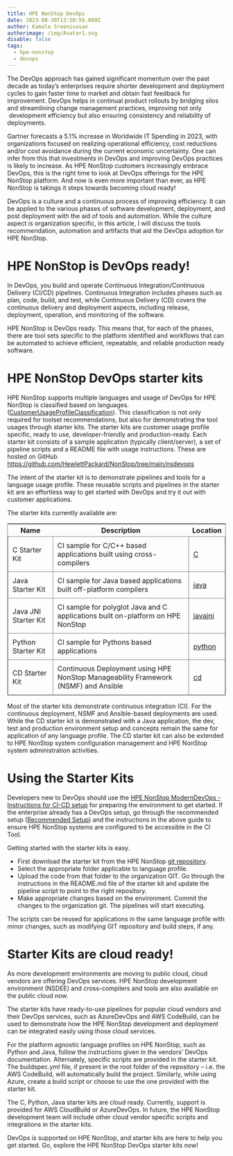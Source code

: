 ```yaml
---
title: HPE NonStop DevOps
date: 2023-08-30T13:50:59.689Z
author: Kamala Sreenivasan
authorimage: /img/Avatar1.svg
disable: false
tags:
  - hpe-nonstop
  - devops
---
```

The DevOps approach has gained significant momentum over the past decade as today’s enterprises require shorter development and deployment cycles to gain faster time to market and obtain fast feedback for improvement. DevOps helps in continual product rollouts by bridging silos and streamlining change management practices, improving not only  development efficiency but also ensuring consistency and reliability of deployments.

Gartner forecasts a 5.1% increase in Worldwide IT Spending in 2023, with organizations focused on realizing operational efficiency, cost reductions and/or cost avoidance during the current economic uncertainty. One can infer from this that investments in DevOps and improving DevOps practices is likely to increase. As HPE NonStop customers increasingly embrace DevOps, this is the right time to look at DevOps offerings for the HPE NonStop platform. And now is even more important than ever, as HPE NonStop is takings it steps towards becoming cloud ready!

DevOps is a culture and a continuous process of improving efficiency. It can be applied to the various phases of software development, deployment, and post deployment with the aid of tools and automation. While the culture aspect is organization specific, in this article, I will discuss the tools recommendation, automation and artifacts that aid the DevOps adoption for HPE NonStop.

# HPE NonStop is DevOps ready!

In DevOps, you build and operate Continuous Integration/Continuous Delivery (CI/CD) pipelines. Continuous Integration includes phases such as plan, code, build, and test, while Continuous Delivery (CD) covers the continuous delivery and deployment aspects, including release, deployment, operation, and monitoring of the software. 

HPE NonStop is DevOps ready. This means that, for each of the phases, there are tool sets specific to the platform identified and workflows that can be automated to achieve efficient, repeatable, and reliable production ready software.

# HPE NonStop DevOps starter kits

HPE NonStop supports multiple languages and usage of DevOps for HPE NonStop is classified based on languages. ([CustomerUsageProfileClassification](https://github.com/HewlettPackard/NonStop/blob/main/nsdevops/images/CustomerUsageProfileClassification.jpg)). This classification is not only required for toolset recommendations, but also for demonstrating the tool usages through starter kits. The starter kits are customer usage profile specific, ready to use, developer-friendly and production-ready. Each starter kit consists of a sample application (typically client/server), a set of pipeline scripts and a README file with usage instructions. These are hosted on GitHub <https://github.com/HewlettPackard/NonStop/tree/main/nsdevops>

The intent of the starter kit is to demonstrate pipelines and tools for a language usage profile. These reusable scripts and pipelines in the starter kit are an effortless way to get started with DevOps and try it out with customer applications.

The starter kits currently available are:

<style>
table {
    display: block;
    width: 100%;
    width: max-content;
    max-width: 100%;
    overflow: auto; 
     -webkit-box-shadow: none;
    -moz-box-shadow: none;
    box-shadow: none; 
    border:1px solid grey;
}
td {
   -webkit-box-shadow: none;
    -moz-box-shadow: none;
    box-shadow: none;
    border:1px solid grey;
    text-align: left !important; 
    padding: 10px !important;
}
thead tr:first-child td {
  -webkit-box-shadow: none;
  -moz-box-shadow: none;
  box-shadow: none;
  border:1px solid grey;
  text-align: center !important; 
  padding: 20px !important; 
  font-weight: bold !important;
}
</style>

| Name                 | Description                                                                        | Location                                                                        |
| -------------------- | ---------------------------------------------------------------------------------- | ------------------------------------------------------------------------------- |
| C Starter Kit        | CI sample for C/C++  based applications built using cross-compilers                | [C](https://github.com/HewlettPackard/NonStop/tree/main/nsdevops/c)             |
| Java Starter Kit     | CI sample for Java based applications built off-platform compilers                 | [java](https://github.com/HewlettPackard/NonStop/tree/main/nsdevops/java)       |
| Java JNI Starter Kit | CI sample for polyglot Java and C applications built on-platform on HPE NonStop    | [javajni](https://github.com/HewlettPackard/NonStop/tree/main/nsdevops/javajni) |
| Python Starter Kit   | CI sample for Pythons based applications                                           | [python](https://github.com/HewlettPackard/NonStop/tree/main/nsdevops/python)   |
| CD Starter Kit       | Continuous Deployment using HPE NonStop Manageability Framework (NSMF) and Ansible | [cd](https://github.com/HewlettPackard/NonStop/tree/main/nsdevops/cd)           |

Most of the starter kits demonstrate continuous integration (CI). For the continuous deployment, NSMF and Ansible-based deployments are used. While the CD starter kit is demonstrated with a Java application, the dev, test and production environment setup and concepts remain the same for application of any language profile. The CD starter kit can also be extended to HPE NonStop system configuration management and HPE NonStop system administration activities.

# Using the Starter Kits  

Developers new to DevOps should use the [HPE NonStop ModernDevOps - Instructions for CI-CD setup](https://github.com/HewlettPackard/NonStop/blob/main/nsdevops/HPE%20Nonstop%20Server-Modern%20DevOps-Instructions-for-CI-CD-Setup%20Documnet_v1.2.pdf) for preparing the environment to get started. If the enterprise already has a DevOps setup, go through the recommended setup ([Recommended Setup](https://github.com/HewlettPackard/NonStop/blob/main/nsdevops/images/RecommendedSetup.jpg)) and the instructions in the above guide to ensure HPE NonStop systems are configured to be accessible in the CI Tool.

Getting started with the starter kits is easy.

* First download the starter kit from the HPE NonStop [git repository](https://github.com/HewlettPackard/NonStop/tree/main/nsdevops).
* Select the appropriate folder applicable to language profile.
* Upload the code from that folder to the organization GIT. Go through the instructions in the README.md file of the starter kit and update the pipeline script to point to the right repository.
* Make appropriate changes based on the environment. Commit the changes to the organization git. The pipelines will start executing.

The scripts can be reused for applications in the same language profile with minor changes, such as modifying GIT repository and build steps, if any.

# Starter Kits are cloud ready!

As more development environments are moving to public cloud, cloud vendors are offering DevOps services. HPE NonStop development environment (NSDEE) and cross-compilers and tools are also available on the public cloud now.

The starter kits have ready-to-use pipelines for popular cloud vendors and their DevOps services, such as AzureDevOps and AWS CodeBuild, can be used to demonstrate how the HPE NonStop development and deployment can be integrated easily using those cloud services.

For the platform agnostic language profiles on HPE NonStop, such as Python and Java, follow the instructions given in the vendors’ DevOps documentation. Alternately, specific scripts are provided in the starter kit. The buildspec.yml file, if present in the root folder of the repository – i.e. the AWS CodeBuild, will automatically build the project. Similarly, while using Azure, create a build script or choose to use the one provided with the starter kit.

The C, Python, Java starter kits are cloud ready. Currently, support is provided for AWS CloudBuild or AzureDevOps. In future, the HPE NonStop development team will include other cloud vendor specific scripts and integrations in the starter kits.

DevOps is supported on HPE NonStop, and starter kits are here to help you get started. Go, explore the HPE NonStop DevOps starter kits now!